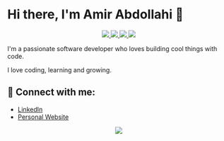 # Hi there, I'm Amir Abdollahi 👋

<p align="center"> 
 <a href="mailto:amir@abdollahi.dev" alt="Email">
   <img src="https://img.shields.io/badge/amir@abdollahi.dev-0078D4?style=flat&logo=email&logoColor=white" />
 </a>
 <a href="https://amir.abdollahi.dev" alt="Website">
   <img src="https://img.shields.io/badge/amir.abdollahi.dev-grey?style=flat&logo=website&logoColor=white" />
 </a>
 <a href="https://www.linkedin.com/in/amir-abdollahi-k/" alt="Connect on LinkedIn">
   <img src="https://img.shields.io/badge/Linkedin-0072b1?style=flat&logo=Linkedin&logoColor=white" />
 </a>
 <a href="https://wa.me/989141097499" alt="WhatsApp" target="_blank">
   <img src="https://img.shields.io/badge/WhatsApp-25D366?style=flat&logo=whatsapp&logoColor=white" />
 </a>
</p>

I'm a passionate software developer who loves building cool things with code.

I love coding, learning and growing.

## 💬 Connect with me:
- [LinkedIn](https://linkedin.com/in/amir-abdollahi-k)
- [Personal Website](https://amir.abdollahi.dev)

<p align="center">
  <img src="https://github-readme-stats.vercel.app/api?username=AmirAbdollahi&show_icons=true&count_private=true&include_all_commits=true" />
</p>
